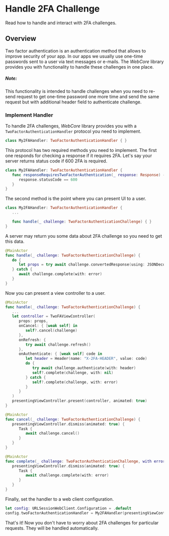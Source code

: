 # Handle 2FA Challenge

Read how to handle and interact with 2FA challenges.

## Overview

Two factor authentication is an authentication method that allows to improve security of your 
app. In our apps we usually use one-time passwords sent to a user via text messages or e-mails. The
*WebCore* library provides you with functionality to handle these challenges in one place.

##### Note:

This functionality is intended to handle challenges when you need to re-send request to get one-time
password one more time and send the same request but with additional header field to authenticate
challenge.

### Implement Handler

To handle 2FA challenges, *WebCore* library provides you with a `TwoFactorAuthenticationHandler` 
protocol you need to implement.

```swift
class My2FAHandler: TwoFactorAuthenticationHandler { }
```

This protocol has two required methods you need to implement. The first one responds for checking a
response if it requires 2FA. Let's say your server returns status code if 600 2FA is required.

```swift
class My2FAHandler: TwoFactorAuthenticationHandler { 
   func responseRequiresTwoFactorAuthentication(_ response: Response) -> Bool {
      response.statusCode == 600
   }
}
```

The second method is the point where you can present UI to a user.

```swift
class My2FAHandler: TwoFactorAuthenticationHandler {
   ...

   func handle(_ challenge: TwoFactorAuthenticationChallenge) { }
}
```

A server may return you some data about 2FA challenge so you need to get this data.

```swift
@MainActor
func handle(_ challenge: TwoFactorAuthenticationChallenge) {
   do {
      let props = try await challenge.convertedResponse(using: JSONDecoderResponseConverter<TwoFAProps>()) 
   } catch {
      await challenge.complete(with: error)
   }
}
```

Now you can present a view controller to a user.

```swift
@MainActor
func handle(_ challenge: TwoFactorAuthenticationChallenge) {
   ...
   let controller = TwoFAViewController(
      props: props, 
      onCancel: { [weak self] in
         self?.cancel(challenge)
      }, 
      onRefresh: {
         try await challenge.refresh()
      },
      onAuthenticate: { [weak self] code in
         let header = Header(name: "X-2FA-HEADER", value: code)
         do {
            try await challenge.authenticate(with: header)
            self?.complete(challenge, with: nil)
         } catch {
            self?.complete(challenge, with: error)
         }
      }
   )
   presentingViewController.present(controller, animated: true)
}

@MainActor
func cancel(_ challenge: TwoFactorAuthenticationChallenge) {
   presentingViewController.dismiss(animated: true) {
      Task {
         await challenge.cancel()
      }
   }
}

@MainActor
func complete(_ challenge: TwoFactorAuthenticationChallenge, with error: Error?) {
   presentingViewController.dismiss(animated: true) {
      Task {
         await challenge.complete(with: error)
      }
   }
}
```

Finally, set the handler to a web client configuration.

```swift
let config: URLSessionWebClient.Configuration = .default
config.twoFactorAuthenticationHandler = My2FAHandler(presentingViewController: controller)
```

That's it! Now you don't have to worry about 2FA challenges for particular requests. They will 
be handled automatically.
